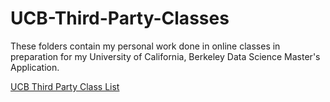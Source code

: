 # UCB-Third-Party-Classes

These folders contain my personal work done in online classes in preparation for my University of California, Berkeley Data Science Master's Application.

[UCB Third Party Class List](https://datascience.berkeley.edu/third-party-classes/)
